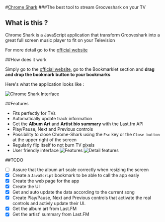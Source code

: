#[Chrome Shark](http://tareck117.github.io/chrome-shark/)
###The best tool to stream Grooveshark on your TV

## What is this ?

Chrome Shark is a JavaScript application that transform Grooveshark into a great full screen music player to fit on your Television

For more detail go to the [official website](http://tareck117.github.io/chrome-shark/)

##How does it work

Simply go to the [official website](http://tareck117.github.io/chrome-shark/), go to the Bookmarklet section and **drag and drop the bookmark button to your bookmarks**

Here's what the application looks like : 

![Chrome Shark Interface](http://i.imgur.com/31bVo4X.jpg)

##Features
- Fits perfectly for TVs
- Automatically update track information
- Get the **Album Art** and **Artist bio summary** with the Last.fm API
- Play/Pause, Next and Previous controls
- Possibility to close Chrome-Shark using the `Esc` key or the `Close button` at the upper right of the screen
- Regularly flip itself to not burn TV pixels
- User friendly interface
![Features](http://i.imgur.com/8MPC6bU.png)
![Detail features](http://i.imgur.com/hvGWDeZ.png)

##TODO
- [ ] Assure that the album art scale correctly when resizing the screen
- [x] Create a `JavaScript` bookmark to be able to call the app easly
- [x] Create the web page for the app
- [x] Create the UI
- [x] Get and auto update the data according to the current song
- [x] Create Play/Pause, Next and Previous controls that activate the real controls and activly update their UI.
- [x] Get the album art from Last.FM
- [x] Get the artist' summary from Last.FM
